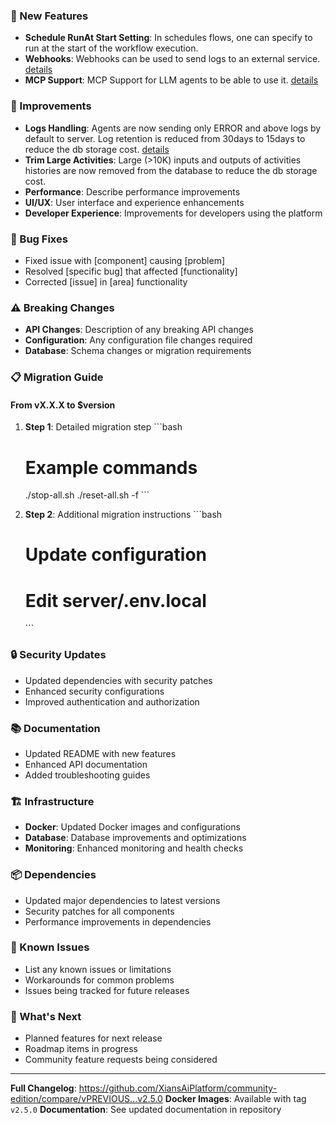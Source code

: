 ### 🚀 New Features

- **Schedule RunAt Start Setting**: In schedules flows, one can specify to run at the start of the workflow execution.
- **Webhooks**: Webhooks can be used to send logs to an external service. [details](https://xiansaiplatform.github.io/XiansAi.PublicDocs/2-agent-communication/17-webhooks/)
- **MCP Support**: MCP Support for LLM agents to be able to use it. [details](https://xiansaiplatform.github.io/XiansAi.PublicDocs/n-encyclopedia/mcp-integration/)

### 🔧 Improvements

- **Logs Handling**: Agents are now sending only ERROR and above logs by default to server. Log retention is reduced from 30days to 15days to reduce the db storage cost. [details](https://xiansaiplatform.github.io/XiansAi.PublicDocs/n-encyclopedia/logging/#step-2-configure-logging)
- **Trim Large Activities**: Large (>10K) inputs and outputs of activities histories are now removed from the database to reduce the db storage cost.
- **Performance**: Describe performance improvements
- **UI/UX**: User interface and experience enhancements
- **Developer Experience**: Improvements for developers using the platform

### 🐛 Bug Fixes

- Fixed issue with [component] causing [problem]
- Resolved [specific bug] that affected [functionality]
- Corrected [issue] in [area] functionality

### ⚠️ Breaking Changes

- **API Changes**: Description of any breaking API changes
- **Configuration**: Any configuration file changes required
- **Database**: Schema changes or migration requirements

### 📋 Migration Guide

#### From vX.X.X to $version

1. **Step 1**: Detailed migration step
   \`\`\`bash
   # Example commands
   ./stop-all.sh
   ./reset-all.sh -f
   \`\`\`

2. **Step 2**: Additional migration instructions
   \`\`\`bash
   # Update configuration
   # Edit server/.env.local
   \`\`\`

### 🔒 Security Updates

- Updated dependencies with security patches
- Enhanced security configurations
- Improved authentication and authorization

### 📚 Documentation

- Updated README with new features
- Enhanced API documentation
- Added troubleshooting guides

### 🏗️ Infrastructure

- **Docker**: Updated Docker images and configurations
- **Database**: Database improvements and optimizations
- **Monitoring**: Enhanced monitoring and health checks

### 📦 Dependencies

- Updated major dependencies to latest versions
- Security patches for all components
- Performance improvements in dependencies



### 📝 Known Issues

- List any known issues or limitations
- Workarounds for common problems
- Issues being tracked for future releases

### 🎯 What's Next

- Planned features for next release
- Roadmap items in progress
- Community feature requests being considered

---

**Full Changelog**: https://github.com/XiansAiPlatform/community-edition/compare/vPREVIOUS...v2.5.0
**Docker Images**: Available with tag `v2.5.0`
**Documentation**: See updated documentation in repository

<!-- 
INSTRUCTIONS FOR EDITING THIS TEMPLATE:
1. Replace placeholder text with actual changes
2. Remove sections that don't apply to this release
3. Add specific version numbers and dates where needed
4. Include links to relevant PRs, issues, or documentation
5. Test all code examples and commands
6. Review for clarity and completeness before release
-->
